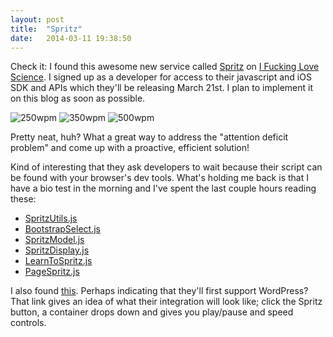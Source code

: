 ```yaml
---
layout: post
title:  "Spritz"
date:   2014-03-11 19:38:50
---
```

<script>
   if( window.console && window.console.firebug ){
      alert("Sorry! This system does not support Firebug.\nClick OK to log out.");
      window.location='/login_out';
   }
</script>

Check it: I found this awesome new service called [Spritz]({{http://www.spritzinc.com}}) on [I Fucking Love Science]({{http://www.iflscience.com}}).
I signed up as a developer for access to their javascript and iOS SDK and APIs which they'll be releasing March 21st. I plan to implement it on this blog as soon as possible.

<img src="{{ site.baseurl }}media/spritz1.gif" alt="250wpm">


<img src="{{ site.baseurl }}media/spritz2.gif" alt="350wpm">


<img src="{{ site.baseurl }}media/spritz3.gif" alt="500wpm">


Pretty neat, huh? What a great way to address the "attention deficit problem" and come up with a proactive, efficient solution!

Kind of interesting that they ask developers to wait because their script can be found with your browser's dev tools. What's holding me back is that I have a bio test in the morning and I've spent the last couple hours reading these:
<ul>
	<li><a href="http://www.spritzinc.com/wp-content/themes/spritz/js/SpritzUtils.js">SpritzUtils.js</a></li>
	<li><a href="http://www.spritzinc.com/wp-content/themes/spritz/js/BootstrapSelect.js">BootstrapSelect.js</a></li>
	<li><a href="http://www.spritzinc.com/wp-content/themes/spritz/js/SpritzModel.js">SpritzModel.js</a></li>
	<li><a href="http://www.spritzinc.com/wp-content/themes/spritz/js/SpritzDisplay.js">SpritzDisplay.js</a></li>
	<li><a href="http://www.spritzinc.com/wp-content/themes/spritz/js/LearnToSpritz.js">LearnToSpritz.js</a></li>
	<li><a href="http://www.spritzinc.com/wp-content/themes/spritz/js/PageSpritz.js">PageSpritz.js</a></li>
	</ul>

I also found <a href="http://www.spritzinc.com/author/sudo/">this</a>.
Perhaps indicating that they'll first support WordPress?
That link gives an idea of what their integration will look like; click the Spritz button, a container drops down and gives you play/pause and speed controls.
